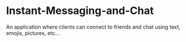 # Instant-Messaging-and-Chat
An application where clients can connect to friends and chat using text, emojis, pictures, etc...
